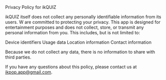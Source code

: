 Privacy Policy for ikQUIZ

ikQUIZ itself does not collect any personally identifiable information from its users. 
W are committed to protecting your privacy. This app is designed for entertainment purposes and does not collect, store, or transmit any personal information from you. This includes, but is not limited to:

Device identifiers
Usage data
Location information
Contact information

Because we do not collect any data, there is no information to share with third parties.

 If you have any questions about this policy, please contact us at ikpop.app@gmail.com.
